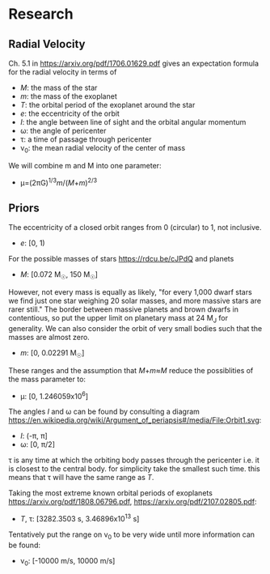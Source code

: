 # Research

## Radial Velocity

Ch. 5.1 in https://arxiv.org/pdf/1706.01629.pdf gives an expectation formula for the radial velocity in terms of 
* _M_: the mass of the star
* _m_: the mass of the exoplanet
* _T_: the orbital period of the exoplanet around the star
* _e_: the eccentricity of the orbit
* _I_: the angle between line of sight and the orbital angular momentum
* &omega;: the angle of pericenter
* &tau;: a time of passage through pericenter
* v<sub>0</sub>: the mean radial velocity of the center of mass

We will combine m and M into one parameter:
* &mu;=(2&pi;G)<sup>1/3</sup>_m_/(_M_+_m_)<sup>2/3</sup>

## Priors

The eccentricity of a closed orbit ranges from 0 (circular) to 1, not inclusive.
* _e_: [0, 1)

For the possible masses of stars https://rdcu.be/cJPdQ and planets 
* _M_: [0.072 M<sub>&#9737;</sub>, 150 M<sub>&#9737;</sub>]

However, not every mass is equally as likely, "for every 1,000 dwarf stars we find just one star weighing 20 solar masses, and more massive stars are rarer still." The border between massive planets and brown dwarfs in contentious, so put the upper limit on planetary mass at 24 M<sub>J</sub> for generality. We can also consider the orbit of very small bodies such that the masses are almost zero. 
* _m_: [0, 0.02291 M<sub>&#9737;</sub>]

These ranges and the assumption that _M_+_m_&approx;_M_ reduce the possiblities of the mass parameter to:
* &mu;: [0, 1.246059x10<sup>6</sup>]

The angles _I_ and &omega; can be found by consulting a diagram https://en.wikipedia.org/wiki/Argument_of_periapsis#/media/File:Orbit1.svg:
* _I_: (-&pi;, &pi;]
* &omega;: [0, &pi;/2]

&tau; is any time at which the orbiting body passes through the pericenter i.e. it is closest to the central body. for simplicity take the smallest such time. this means that &tau; will have the same range as _T_.

Taking the most extreme known orbital periods of exoplanets https://arxiv.org/pdf/1808.06796.pdf, https://arxiv.org/pdf/2107.02805.pdf: 
* _T_, &tau;: [3282.3503 s, 3.46896x10<sup>13</sup> s]

Tentatively put the range on v<sub>0</sub> to be very wide until more information can be found:
* v<sub>0</sub>: [-10000 m/s, 10000 m/s]
